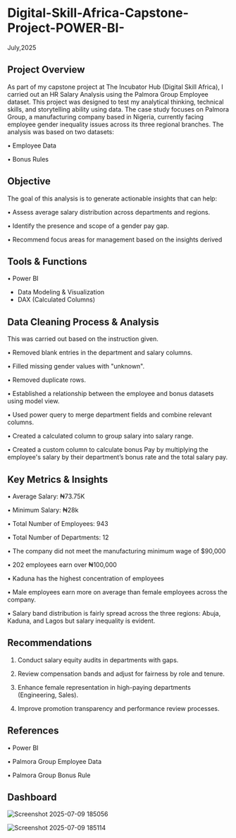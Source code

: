 # Digital-Skill-Africa-Capstone-Project-POWER-BI-
July,2025

## Project Overview

As part of my capstone project at The Incubator Hub (Digital Skill Africa), I carried out an HR Salary Analysis using the Palmora Group Employee dataset. This project was designed to test my analytical thinking, technical skills, and storytelling ability using data. 
The case study focuses on Palmora Group, a manufacturing company based in Nigeria, currently facing employee gender inequality issues across its three regional branches. The analysis was based on two datasets:

•	Employee Data

•	Bonus Rules


## Objective
The goal of this analysis is to generate actionable insights that can help:

•	Assess average salary distribution across departments and regions.

•	Identify the presence and scope of a gender pay gap.

•	Recommend focus areas for management based on the insights derived


## Tools & Functions

•	Power BI
-  Data Modeling & Visualization
- DAX (Calculated Columns)


## Data Cleaning Process & Analysis
This was carried out based on the instruction given.

•	Removed blank entries in the department and salary columns.

•	Filled missing gender values with "unknown".

•	Removed duplicate rows.

•	Established a relationship between the employee and bonus datasets using model view.

•	Used power query to merge department fields and combine relevant columns.

•	Created a calculated column to group salary into salary range.

•	Created a custom column to calculate bonus Pay by multiplying the employee's salary by their department’s bonus rate and the total salary pay.


## Key Metrics & Insights
•	Average Salary: ₦73.75K

•	Minimum Salary: ₦28k

•	Total Number of Employees: 943

•	Total Number of Departments: 12

•	The company did not meet the manufacturing minimum wage of $90,000

•	202 employees earn over ₦100,000

•	Kaduna has the highest concentration of employees 

•	Male employees earn more on average than female employees across the company.

•	Salary band distribution is fairly spread across the three regions: Abuja, Kaduna, and Lagos but salary inequality is evident.


## Recommendations

1.	Conduct salary equity audits in departments with gaps.

2.	Review compensation bands and adjust for fairness by role and tenure.

3.	Enhance female representation in high-paying departments (Engineering, Sales).

4.	Improve promotion transparency and performance review processes.


## References
•	Power BI

•	Palmora Group Employee Data

•	Palmora Group Bonus Rule

## Dashboard

![Screenshot 2025-07-09 185056](https://github.com/user-attachments/assets/f29c88fa-a1d7-4d60-95c2-f82734fd1ce8)



![Screenshot 2025-07-09 185114](https://github.com/user-attachments/assets/e1c541a7-2437-4967-8ebb-db5c71ae9191)
